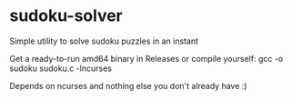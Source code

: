 # sudoku-solver
Simple utility to solve sudoku puzzles in an instant

Get a ready-to-run amd64 binary in Releases or compile yourself:
  gcc -o sudoku sudoku.c -lncurses

Depends on ncurses and nothing else you don't already have :)

